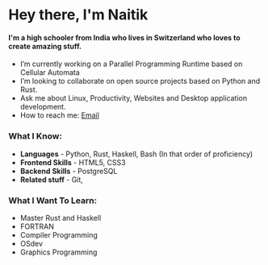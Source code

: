 # Hey there, I'm Naitik

#### I'm a high schooler from India who lives in Switzerland who loves to create amazing stuff.

- I’m currently working on a Parallel Programming Runtime based on Cellular Automata
- I’m looking to collaborate on open source projects based on Python and Rust.
- Ask me about Linux, Productivity, Websites and Desktop application development.
- How to reach me: [Email](mailto:mundranaitik@gmail.com) 

### What I Know:
- **Languages** - Python, Rust, Haskell, Bash (In that order of proficiency)
- **Frontend Skills** - HTML5, CSS3
- **Backend Skills** - PostgreSQL
- **Related stuff** - Git, 

### What I Want To Learn:
- Master Rust and Haskell
- FORTRAN
- Compiler Programming
- OSdev
- Graphics Programming
